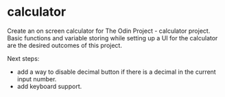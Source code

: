 # calculator
Create an on screen calculator for The Odin Project - calculator project. Basic functions and variable storing while setting up a UI for the calculator are the desired outcomes of this project.

Next steps:
- add a way to disable decimal button if there is a decimal in the current input number. 
- add keyboard support.